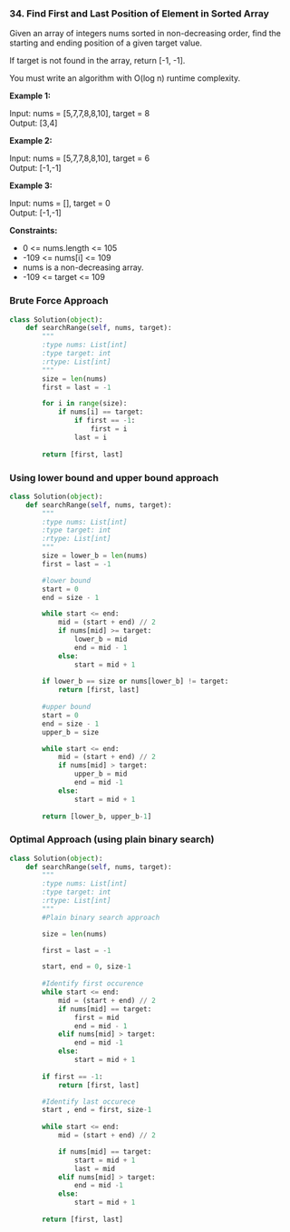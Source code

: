### 34. Find First and Last Position of Element in Sorted Array

Given an array of integers nums sorted in non-decreasing order, find the starting and ending position of a given target value.

If target is not found in the array, return [-1, -1].

You must write an algorithm with O(log n) runtime complexity.

**Example 1:**

Input: nums = [5,7,7,8,8,10], target = 8  
Output: [3,4]

**Example 2:**

Input: nums = [5,7,7,8,8,10], target = 6  
Output: [-1,-1]

**Example 3:**

Input: nums = [], target = 0  
Output: [-1,-1]
 

**Constraints:**

* 0 <= nums.length <= 105
* -109 <= nums[i] <= 109
* nums is a non-decreasing array.
* -109 <= target <= 109

### Brute Force Approach

```python
class Solution(object):
    def searchRange(self, nums, target):
        """
        :type nums: List[int]
        :type target: int
        :rtype: List[int]
        """
        size = len(nums)
        first = last = -1

        for i in range(size):
            if nums[i] == target:
                if first == -1:
                    first = i
                last = i
        
        return [first, last]
```

### Using lower bound and upper bound approach

```python
class Solution(object):
    def searchRange(self, nums, target):
        """
        :type nums: List[int]
        :type target: int
        :rtype: List[int]
        """
        size = lower_b = len(nums)
        first = last = -1

        #lower bound
        start = 0
        end = size - 1

        while start <= end:
            mid = (start + end) // 2
            if nums[mid] >= target:
                lower_b = mid
                end = mid - 1
            else:
                start = mid + 1
            
        if lower_b == size or nums[lower_b] != target:
            return [first, last]
        
        #upper bound
        start = 0
        end = size - 1
        upper_b = size

        while start <= end:
            mid = (start + end) // 2
            if nums[mid] > target:
                upper_b = mid
                end = mid -1
            else:
                start = mid + 1
        
        return [lower_b, upper_b-1]
```

### Optimal Approach (using plain binary search)

```python
class Solution(object):
    def searchRange(self, nums, target):
        """
        :type nums: List[int]
        :type target: int
        :rtype: List[int]
        """
        #Plain binary search approach

        size = len(nums)

        first = last = -1

        start, end = 0, size-1
        
        #Identify first occurence
        while start <= end:
            mid = (start + end) // 2
            if nums[mid] == target:
                first = mid
                end = mid - 1
            elif nums[mid] > target:
                end = mid -1
            else:
                start = mid + 1
        
        if first == -1:
            return [first, last]

        #Identify last occurece
        start , end = first, size-1
        
        while start <= end:
            mid = (start + end) // 2

            if nums[mid] == target:
                start = mid + 1
                last = mid
            elif nums[mid] > target:
                end = mid -1
            else:
                start = mid + 1
        
        return [first, last]
```